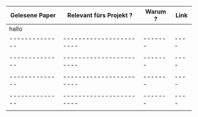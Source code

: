 | Gelesene Paper | Relevant fürs Projekt ? | Warum ? | Link |
| -------------- | ----------------------- | ------- | ---- |
|  hallo              |                         |         |      |
| -------------- | ----------------------- | ------- | ---- |
|                |                         |         |      |
| -------------- | ----------------------- | ------- | ---- |
|                |                         |         |      |
| -------------- | ----------------------- | ------- | ---- |
|                |                         |         |      |
| -------------- | ----------------------- | ------- | ---- |
|                |                         |         |      |
